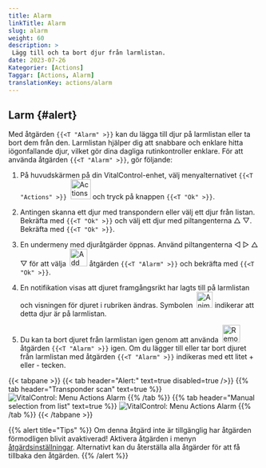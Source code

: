 ```yaml
---
title: Alarm
linkTitle: Alarm
slug: alarm
weight: 60
description: >
 Lägg till och ta bort djur från larmlistan.
date: 2023-07-26
Kategorier: [Actions]
Taggar: [Actions, Alarm]
translationKey: actions/alarm
---
```


## Larm {#alert}

Med åtgärden `{{<T "Alarm" >}}` kan du lägga till djur på larmlistan eller ta bort dem från den. Larmlistan hjälper dig att snabbare och enklare hitta iögonfallande djur, vilket gör dina dagliga rutinkontroller enklare. För att använda åtgärden `{{<T "Alarm" >}}`, gör följande:

1. På huvudskärmen på din VitalControl-enhet, välj menyalternativet `{{<T "Actions" >}}` &nbsp;<img src="/icons/actions.svg" width="40" align="bottom" alt="Actions" /> och tryck på knappen `{{<T "Ok" >}}`.

2. Antingen skanna ett djur med transpondern eller välj ett djur från listan. Bekräfta med `{{<T "Ok" >}}` och välj ett djur med piltangenterna △ ▽. Bekräfta med `{{<T "Ok" >}}`.

3. En undermeny med djuråtgärder öppnas. Använd piltangenterna ◁ ▷ △ ▽ för att välja &nbsp;<img src="/icons/actions/alarm.svg" width="35" align="bottom" alt="Add alarm" /> åtgärden `{{<T "Alarm" >}}` och bekräfta med `{{<T "Ok" >}}`.

4. En notifikation visas att djuret framgångsrikt har lagts till på larmlistan och visningen för djuret i rubriken ändras. Symbolen &nbsp;<img src="/icons/header/animal-in-alarm.svg" width="32" align="bottom" alt="Animal in alarm" /> indikerar att detta djur är på larmlistan.

5. Du kan ta bort djuret från larmlistan igen genom att använda &nbsp;<img src="/icons/actions/alarm-minus.svg" width="35" align="bottom" alt="Remove alarm" /> åtgärden `{{<T "Alarm" >}}` igen. Om du lägger till eller tar bort djuret från larmlistan med åtgärden `{{<T "Alarm" >}}` indikeras med ett litet + eller - tecken.

{{< tabpane >}}
{{< tab header="Alert:" text=true disabled=true />}}
{{% tab header="Transponder scan" text=true %}}
![VitalControl: Menu Actions Alarm](../images/alarm-scan.png "Alarm")
{{% /tab %}}
{{% tab header="Manual selection from list" text=true %}}
![VitalControl: Menu Actions Alarm](../images/alarm.png "Alarm")
{{% /tab %}}
{{< /tabpane >}}


{{% alert title="Tips" %}}
Om denna åtgärd inte är tillgänglig har åtgärden förmodligen blivit avaktiverad! Aktivera åtgärden i menyn [åtgärdsinställningar](../setting/). Alternativt kan du återställa alla åtgärder för att få tillbaka den åtgärden.
{{% /alert %}}
